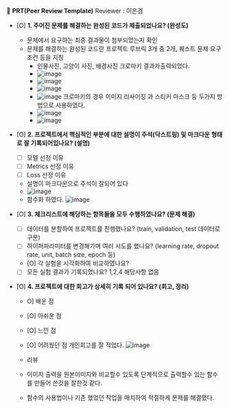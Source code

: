 🔑 **PRT(Peer Review Template)**
Reviewer : 이은경

- [O]  **1. 주어진 문제를 해결하는 완성된 코드가 제출되었나요? (완성도)**
    - 문제에서 요구하는 최종 결과물이 첨부되었는지 확인
    - 문제를 해결하는 완성된 코드란 프로젝트 루브릭 3개 중 2개, 퀘스트 문제 요구조건 등을 지칭
        - 인물사진, 고양이 사진, 배경사진 크로마키 결과가출력되었다.
        - ![image](https://github.com/Fermathj/Aiffel/assets/58682424/8ec0e06b-5b74-4560-bcf8-26d5069a6583)
        - ![image](https://github.com/Fermathj/Aiffel/assets/58682424/b313d382-1b2c-4d18-92fe-a15c1bab93c7)
        - ![image](https://github.com/Fermathj/Aiffel/assets/58682424/cc872564-75c9-4c90-93b2-aa320e4e2990)
        - ![image](https://github.com/Fermathj/Aiffel/assets/58682424/ce0ff812-bfe8-40d4-aba9-5a3f0b253e2f)
        크로마키의 경우 이미지 리사이징 과 스티커 마스크 등 두가지 방법으로 사용하였다.
        - ![image](https://github.com/Fermathj/Aiffel/assets/58682424/56cc27bc-f261-483a-869d-cdceb3d5d05d)
        - ![image](https://github.com/Fermathj/Aiffel/assets/58682424/6bee4262-7242-4a39-b17b-ae3d1f27f4e6)
 
- [O]  **2. 프로젝트에서 핵심적인 부분에 대한 설명이 주석(닥스트링) 및 마크다운 형태로 잘 기록되어있나요? (설명)**
    - [ ]  모델 선정 이유
    - [ ]  Metrics 선정 이유
    - [ ]  Loss 선정 이유
    - 설명이 마크다운으로 주석이 잘되어 있다
    - ![image](https://github.com/Fermathj/Aiffel/assets/58682424/2e896ad4-871d-43b7-b97e-72de7d58e650)
    - 함수화 하였다.
      ![image](https://github.com/Fermathj/Aiffel/assets/58682424/d4112b39-52a7-43b8-bf40-e6bd85f74bf4)


- [O]  **3. 체크리스트에 해당하는 항목들을 모두 수행하였나요? (문제 해결)**
    - [ ]  데이터를 분할하여 프로젝트를 진행했나요? (train, validation, test 데이터로 구분)
    - [ ]  하이퍼파라미터를 변경해가며 여러 시도를 했나요? (learning rate, dropout rate, unit, batch size, epoch 등)
    - [O]  각 실험을 시각화하여 비교하였나요?
    - [ ]  모든 실험 결과가 기록되었나요?
         1,2,4 해당사항 없음

- [O]  **4. 프로젝트에 대한 회고가 상세히 기록 되어 있나요? (회고, 정리)**
    - O]  배운 점
    - [O]  아쉬운 점
    - [O]  느낀 점
    - [O]  어려웠던 점
   개인회고를 잘 적었다.
![image](https://github.com/Fermathj/Aiffel/assets/58682424/59341461-5279-45b9-b7b4-a75d374e6cc6)

  - 리뷰
  - 이미지 출력을 원본이미지와 비교할수 있도록 단계적으로 출력할수 있는 함수를 만들어 쓴것을 잘한것 같다.
  - 함수의 사용법이나 기존 했었던 작업을 매치하여 적절하게 문제를 해결했다.
